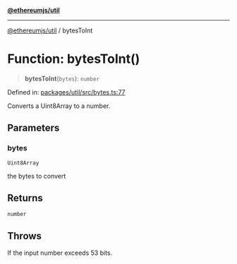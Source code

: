 [**@ethereumjs/util**](../README.md)

***

[@ethereumjs/util](../README.md) / bytesToInt

# Function: bytesToInt()

> **bytesToInt**(`bytes`): `number`

Defined in: [packages/util/src/bytes.ts:77](https://github.com/Dargon789/ethereumjs-monorepo/blob/master/packages/util/src/bytes.ts#L77)

Converts a Uint8Array to a number.

## Parameters

### bytes

`Uint8Array`

the bytes to convert

## Returns

`number`

## Throws

If the input number exceeds 53 bits.

